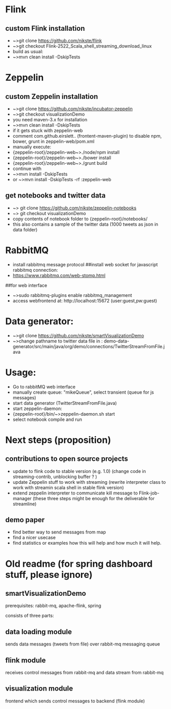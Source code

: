 # Flink
## custom Flink installation
- ~>git clone https://github.com/nikste/flink 
- ~>git checkout Flink-2522_Scala_shell_streaming_download_linux
- build as usual:
 - ~>mvn clean install -DskipTests

# Zeppelin
## custom Zeppelin installation
- ~>git clone https://github.com/nikste/incubator-zeppelin
- ~>git checkout visualizationDemo
- you need maven-3.x for installation
- ~>mvn clean install -DskipTests
- if it gets stuck with zeppelin-web
- comment <plugin><groupId>com.github.eirslett</groupId>..</plugin> (frontent-maven-plugin) to disable npm, bower, grunt in zeppelin-web/pom.xml
- manually execute:
- {zeppelin-root}/zeppelin-web~>./node/npm install
- {zeppelin-root}/zeppelin-web~>./bower install
- {zeppelin-root}/zeppelin-web~>./grunt build
- continue with
- ~>mvn install -DskipTests 
- or ~>mvn install -DskipTests -rf :zeppelin-web

## get notebooks and twitter data
- ~> git clone https://github.com/nikste/zeppelin-notebooks
- ~> git checkout visualizationDemo
- copy contents of notebook folder to {zeppelin-root}/notebooks/
- this also contains a sample of the twitter data (1000 tweets as json in data folder)

# RabbitMQ
- install rabbitmq message protocol
##install web socket for javascript rabbitmq connection:
- https://www.rabbitmq.com/web-stomp.html 

##for web interface
- ~>sudo rabbitmq-plugins enable rabbitmq_management
- access webfrontend at: http://localhost:15672 (user:guest,pw:guest)


# Data generator:
- ~>git clone https://github.com/nikste/smartVisualizationDemo
- ~>change pathname to twitter data file in : demo-data-generator/src/main/java/org/demo/connections/TwitterStreamFromFile.java


# Usage:
- Go to rabbitMQ web interface
- manually create queue: "mikeQueue", select transient (queue for js messages)
- start data generator (TwitterStreamFromFile.java)
- start zeppelin-daemon:
- {zeppelin-root}/bin/~>zeppelin-daemon.sh start
- select notebook compile and run


# Next steps (proposition)
## contributions to open source projects
- update to flink code to stable version (e.g. 1.0) (change code in streaming-contrib, unblocking buffer ? )
- update Zeppelin stuff to work with streaming (rewrite interpreter class to work with streamin scala shell in stable flink version)
- extend zeppelin interpreter to communicate kill message to Flink-job-manager (these three steps might be enough for the deliverable for streamline)

## demo paper
- find better way to send messages from map
- find a nicer usecase
- find statistics or examples how this will help and how much it will help.






# Old readme (for spring dashboard stuff, please ignore)
## smartVisualizationDemo

prerequisites:
rabbit-mq, apache-flink, spring

consists of three parts:

## data loading module
sends data messages (tweets from file) over rabbit-mq messaging queue

## flink module
receives control messages from rabbit-mq and data stream from rabbit-mq

## visualization module
frontend which sends control messages to backend (flink module)
